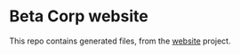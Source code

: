# Beta Corp website

This repo contains generated files, from the [website](https://github.com/betacooperation/website) project.
